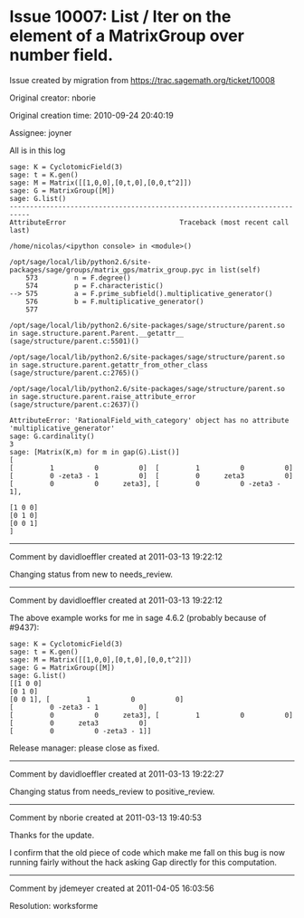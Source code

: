 # Issue 10007: List / Iter on the element of a MatrixGroup over number field.

Issue created by migration from https://trac.sagemath.org/ticket/10008

Original creator: nborie

Original creation time: 2010-09-24 20:40:19

Assignee: joyner

All is in this log


```
sage: K = CyclotomicField(3)
sage: t = K.gen()
sage: M = Matrix([[1,0,0],[0,t,0],[0,0,t^2]])
sage: G = MatrixGroup([M])
sage: G.list()
---------------------------------------------------------------------------
AttributeError                            Traceback (most recent call last)

/home/nicolas/<ipython console> in <module>()

/opt/sage/local/lib/python2.6/site-packages/sage/groups/matrix_gps/matrix_group.pyc in list(self)
    573         n = F.degree()
    574         p = F.characteristic()
--> 575         a = F.prime_subfield().multiplicative_generator()
    576         b = F.multiplicative_generator()
    577 

/opt/sage/local/lib/python2.6/site-packages/sage/structure/parent.so in sage.structure.parent.Parent.__getattr__ (sage/structure/parent.c:5501)()

/opt/sage/local/lib/python2.6/site-packages/sage/structure/parent.so in sage.structure.parent.getattr_from_other_class (sage/structure/parent.c:2765)()

/opt/sage/local/lib/python2.6/site-packages/sage/structure/parent.so in sage.structure.parent.raise_attribute_error (sage/structure/parent.c:2637)()

AttributeError: 'RationalField_with_category' object has no attribute 'multiplicative_generator'
sage: G.cardinality()
3
sage: [Matrix(K,m) for m in gap(G).List()]
[
[         1          0          0]  [         1          0          0]
[         0 -zeta3 - 1          0]  [         0      zeta3          0]
[         0          0      zeta3], [         0          0 -zeta3 - 1],

[1 0 0]
[0 1 0]
[0 0 1]
]
```



---

Comment by davidloeffler created at 2011-03-13 19:22:12

Changing status from new to needs_review.


---

Comment by davidloeffler created at 2011-03-13 19:22:12

The above example works for me in sage 4.6.2 (probably because of #9437):

```
sage: K = CyclotomicField(3)
sage: t = K.gen()
sage: M = Matrix([[1,0,0],[0,t,0],[0,0,t^2]])
sage: G = MatrixGroup([M])
sage: G.list()
[[1 0 0]
[0 1 0]
[0 0 1], [         1          0          0]
[         0 -zeta3 - 1          0]
[         0          0      zeta3], [         1          0          0]
[         0      zeta3          0]
[         0          0 -zeta3 - 1]]
```


Release manager: please close as fixed.


---

Comment by davidloeffler created at 2011-03-13 19:22:27

Changing status from needs_review to positive_review.


---

Comment by nborie created at 2011-03-13 19:40:53

Thanks for the update.

I confirm that the old piece of code which make me fall on this bug is now running fairly without the hack asking Gap directly for this computation.


---

Comment by jdemeyer created at 2011-04-05 16:03:56

Resolution: worksforme
